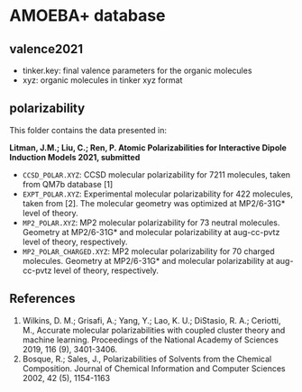 # AMOEBA+ database

## valence2021
* tinker.key: final valence parameters for the organic molecules
* xyz: organic molecules in tinker xyz format

## polarizability
This folder contains the data presented in:

__Litman, J.M.; Liu, C.; Ren, P. Atomic Polarizabilities for Interactive Dipole Induction Models 2021, submitted__

* `CCSD_POLAR.XYZ`: CCSD molecular polarizability for 7211 molecules, taken from QM7b database [1]
* `EXPT_POLAR.XYZ`: Experimental molecular polarizability for 422 molecules, taken from [2]. The molecular geometry was optimized at MP2/6-31G\* level of theory.
* `MP2_POLAR.XYZ`: MP2 molecular polarizability for 73 neutral molecules. Geometry at MP2/6-31G\* and molecular polarizability at aug-cc-pvtz level of theory, respectively.
* `MP2_POLAR_CHARGED.XYZ`: MP2 molecular polarizability for 70 charged molecules. Geometry at MP2/6-31G\* and molecular polarizability at aug-cc-pvtz level of theory, respectively.

## References
1. Wilkins, D. M.; Grisafi, A.; Yang, Y.; Lao, K. U.; DiStasio, R. A.; Ceriotti, M., Accurate molecular polarizabilities with coupled cluster theory and machine learning. Proceedings of the National Academy of Sciences 2019, 116 (9), 3401-3406.
1. Bosque, R.; Sales, J., Polarizabilities of Solvents from the Chemical Composition. Journal of Chemical Information and Computer Sciences 2002, 42 (5), 1154-1163

